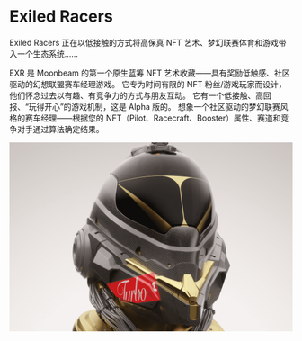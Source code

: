 # Exiled Racers

Exiled Racers 正在以低接触的方式将高保真 NFT 艺术、梦幻联赛体育和游戏带入一个生态系统……

  EXR 是 Moonbeam 的第一个原生蓝筹 NFT 艺术收藏——具有奖励低触感、社区驱动的幻想联盟赛车经理游戏。
  它专为时间有限的 NFT 粉丝/游戏玩家而设计，他们怀念过去以有趣、有竞争力的方式与朋友互动。
  它有一个低接触、高回报、“玩得开心”的游戏机制，这是 Alpha 版的。
  想象一个社区驱动的梦幻联赛风格的赛车经理——根据您的 NFT（Pilot、Racecraft、Booster）属性、赛道和竞争对手通过算法确定结果。

![exiledracers-dapp-games-moonbeam-image1_5d3f91655730e7b47e60295898adef6a](exiledracers-dapp-games-moonbeam-image1_5d3f91655730e7b47e60295898adef6a.png)


